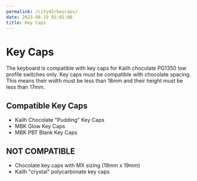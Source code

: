 ```yaml
---
permalink: /city42/keycaps/
date: 2023-08-19 01:01:00
title: Key Caps
---
```

# Key Caps
The keyboard is compatible with key caps for Kailh chocolate PG1350 low profile switches only. Key caps must be compatible with chocolate spacing. This means their width must be less than 18mm and their height must be less than 17mm.

## Compatible Key Caps
* Kailh Chocolate "Pudding" Key Caps
* MBK Glow Key Caps
* MBK PBT Blank Key Caps

## NOT COMPATIBLE
* Chocolate key caps with MX sizing (19mm x 19mm)
* Kailh "crystal" polycarbonate key caps